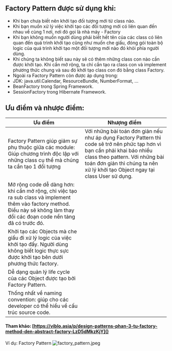
## Factory Pattern được sử dụng khi:
- Khi bạn chưa biết nên khởi tạo đối tượng mới từ class nào.
- Khi bạn muốn xử lý việc khởi tạo các đối tượng mới có liên quan đến nhau về cùng 1 nơi, nơi đó gọi là nhà máy - Factory
- Khi bạn không muốn người dùng phải biết hết tên của các class có liên quan đến quá trình khởi tạo cũng như muốn che giấu, đóng gói toàn bộ logic của quá trình khởi tạo một đối tượng mới nào đó khỏi phía người dùng.
- Khi chúng ta không biết sau này sẽ có thêm những class con nào cần được khởi tạo. Khi cần mở rộng, ta chỉ cần tạo ra class con và implement phương thức chung và sau đó khởi tạo class con đó bằng class Factory.
- Ngoài ra Factory Pattern còn được áp dụng trong:
- JDK: java.util.Calendar, ResourceBundle, NumberFormat, …
- BeanFactory trong Spring Framework.
- SessionFactory trong Hibernate Framework.

## Ưu điểm và nhược điểm: 
|Ưu điểm| Nhượng điểm                                                                                                                                                                                                                                       |
|-------|---------------------------------------------------------------------------------------------------------------------------------------------------------------------------------------------------------------------------------------------------|
|Factory Pattern giúp giảm sự phụ thuộc giữa các module: Giúp chương trình độc lập với những class cụ thể mà chúng ta cần tạo 1 đối tượng| Với những bài toán đơn giản nếu như áp dụng Factory Pattern thì code sẽ trở nên phức tạp hơn vì bạn cần phải khai báo nhiều class theo pattern. Với những bài toán đơn giản thì chúng ta nên xử lý khởi tạo Object ngay tại class User sử dụng.   |
|Mở rộng code dễ dàng hơn: khi cần mở rộng, chỉ việc tạo ra sub class và implement thêm vào factory method. Điều này sẽ không làm thay đổi các đoạn code nền tảng đã có trước đó.|                                                                                                                                                                                                                                                   |
|Khởi tạo các Objects mà che giấu đi xử lý logic của việc khởi tạo đấy. Người dùng không biết logic thực sực được khởi tạo bên dưới phương thức factory.||
|Dễ dạng quản lý life cycle của các Object được tạo bởi Factory Pattern.||
|Thống nhất về naming convention: giúp cho các developer có thể hiểu về cấu trúc source code.||


#### Tham khảo: [https://viblo.asia/p/design-patterns-phan-3-tu-factory-method-den-abstract-factory-LzD5dMkzKjY]()

Ví dụ: Factory Pattern
![factory_pattern.jpeg](..%2F..%2F..%2F..%2F..%2F..%2FUsers%2Ftienhoang%2FDownloads%2Ffactory_pattern.jpeg)